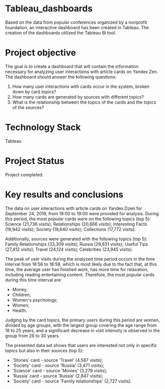 # Tableau_dashboards

Based on the data from popular conferences organized by a nonprofit foundation, an interactive dashboard has been created in Tableau. The creation of the dashboards utilized the Tableau BI tool.

# Project objective

The goal is to create a dashboard that will contain the information necessary for analyzing user interactions with article cards on Yandex.Zen. The dashboard should answer the following questions:
1. How many user interactions with cards occur in the system, broken down by card topics?
2. How many cards are generated by sources with different topics?
3. What is the relationship between the topics of the cards and the topics of the sources?

# Technology Stack

Tableau

# Project Status

Project completed.

# Key results and conclusions

The data on user interactions with article cards on Yandex.Dzen for September 24, 2019, from 18:00 to 19:00 were provided for analysis. During this period, the most popular cards were on the following topics (top 5):
Science (21,736 visits);
Relationships (20,666 visits);
Interesting Facts (19,942 visits);
Society (19,640 visits);
Collections (17,772 visits).

Additionally, sources were generated with the following topics (top 5):
Family Relationships (33,309 visits);
Russia (29,831 visits);
Useful Tips (27,412 visits);
Travel (24,124 visits);
Celebrities (23,945 visits).

The peak of user visits during the analyzed time period occurs in the time interval from 18:56 to 18:58, which is most likely due to the fact that, at this time, the average user has finished work, has more time for relaxation, including reading entertaining content. Therefore, the most popular cards during this time interval are:
- Money;
- Children;
- Women's psychology;
- Women;
- Health.

Judging by the card topics, the primary users during this period are women, divided by age groups, with the largest group covering the age range from 18 to 25 years, and a significant decrease in visit intensity is observed in the group from 26 to 30 years.

The presented data set shows that users are interested not only in specific topics but also in their sources (top 5):
- 'Stories' card - source 'Travel' (4,587 visits);
- 'Society' card - source 'Russia' (3,471 visits);
- 'Science' card - source 'Movies' (3,279 visits);
- 'Russia' card - source 'Russia' (2,847 visits);
- 'Society' card - source 'Family relationships' (2,727 visits).


